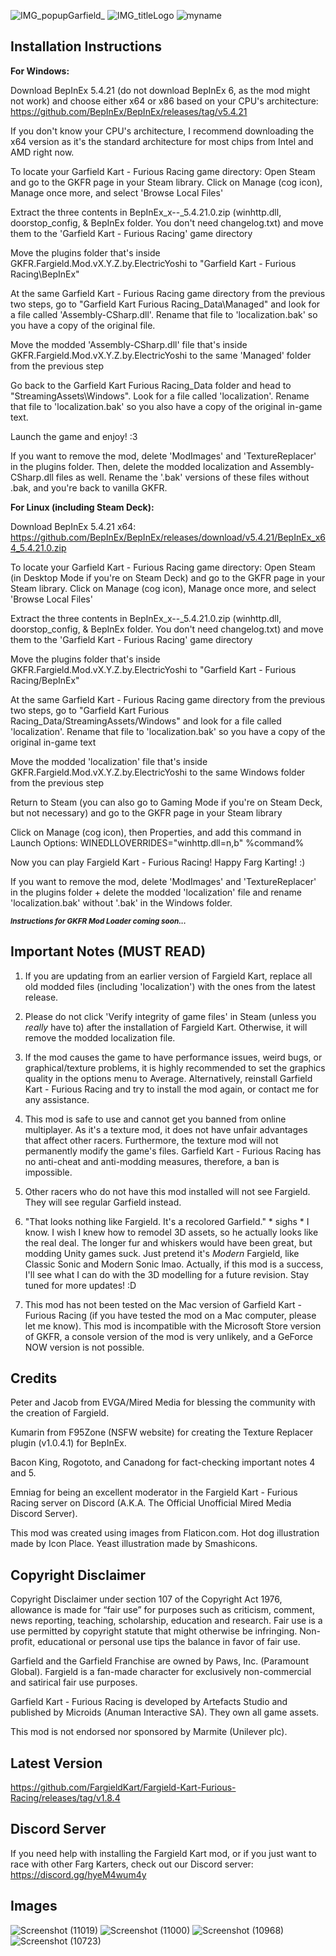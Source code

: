 ![IMG_popupGarfield_](https://user-images.githubusercontent.com/123922342/216668038-fe2cbf04-5f57-4672-b09c-5253f1166ddc.png)
![IMG_titleLogo](https://user-images.githubusercontent.com/123922342/215550843-e68b9da0-d5bb-406e-b9e8-9476328d5fd5.png)
![myname](https://user-images.githubusercontent.com/123922342/215526601-2f8fe170-f56c-483d-b5fe-c9e9c9a2d475.png)
## **Installation Instructions**

**For Windows:**

Download BepInEx 5.4.21 (do not download BepInEx 6, as the mod might not work) and choose either x64 or x86 based on your CPU's architecture: https://github.com/BepInEx/BepInEx/releases/tag/v5.4.21

If you don't know your CPU's architecture, I recommend downloading the x64 version as it's the standard architecture for most chips from Intel and AMD right now.

To locate your Garfield Kart - Furious Racing game directory: Open Steam and go to the GKFR page in your Steam library. Click on Manage (cog icon), Manage once more, and select 'Browse Local Files'

Extract the three contents in BepInEx_x--_5.4.21.0.zip (winhttp.dll, doorstop_config, & BepInEx folder. You don't need changelog.txt) and move them to the 'Garfield Kart - Furious Racing' game directory

Move the plugins folder that's inside GKFR.Fargield.Mod.vX.Y.Z.by.ElectricYoshi to "Garfield Kart - Furious Racing\BepInEx"

At the same Garfield Kart - Furious Racing game directory from the previous two steps, go to "Garfield Kart Furious Racing_Data\Managed" and look for a file called 'Assembly-CSharp.dll'. Rename that file to 'localization.bak' so you have a copy of the original file.

Move the modded 'Assembly-CSharp.dll' file that's inside GKFR.Fargield.Mod.vX.Y.Z.by.ElectricYoshi to the same 'Managed' folder from the previous step

Go back to the Garfield Kart Furious Racing_Data folder and head to "StreamingAssets\Windows". Look for a file called 'localization'. Rename that file to 'localization.bak' so you also have a copy of the original in-game text.

Launch the game and enjoy! :3

If you want to remove the mod, delete 'ModImages' and 'TextureReplacer' in the plugins folder. Then, delete the modded localization and Assembly-CSharp.dll files as well. Rename the '.bak' versions of these files without .bak, and you're back to vanilla GKFR.

**For Linux (including Steam Deck):**

Download BepInEx 5.4.21 x64: https://github.com/BepInEx/BepInEx/releases/download/v5.4.21/BepInEx_x64_5.4.21.0.zip

To locate your Garfield Kart - Furious Racing game directory: Open Steam (in Desktop Mode if you're on Steam Deck) and go to the GKFR page in your Steam library. Click on Manage (cog icon), Manage once more, and select 'Browse Local Files'

Extract the three contents in BepInEx_x--_5.4.21.0.zip (winhttp.dll, doorstop_config, & BepInEx folder. You don't need changelog.txt) and move them to the 'Garfield Kart - Furious Racing' game directory

Move the plugins folder that's inside GKFR.Fargield.Mod.vX.Y.Z.by.ElectricYoshi to "Garfield Kart - Furious Racing/BepInEx"

At the same Garfield Kart - Furious Racing game directory from the previous two steps, go to "Garfield Kart Furious Racing_Data/StreamingAssets/Windows" and look for a file called 'localization'. Rename that file to 'localization.bak' so you have a copy of the original in-game text

Move the modded 'localization' file that's inside GKFR.Fargield.Mod.vX.Y.Z.by.ElectricYoshi to the same Windows folder from the previous step

Return to Steam (you can also go to Gaming Mode if you're on Steam Deck, but not necessary) and go to the GKFR page in your Steam library

Click on Manage (cog icon), then Properties, and add this command in Launch Options: WINEDLLOVERRIDES="winhttp.dll=n,b" %command%

Now you can play Fargield Kart - Furious Racing! Happy Farg Karting! :)

If you want to remove the mod, delete 'ModImages' and 'TextureReplacer' in the plugins folder + delete the modded 'localization' file and rename 'localization.bak' without '.bak' in the Windows folder.

<sub>***Instructions for GKFR Mod Loader coming soon...***</sub>

## **Important Notes (MUST READ)**

1. If you are updating from an earlier version of Fargield Kart, replace all old modded files (including 'localization') with the ones from the latest release.

2. Please do not click 'Verify integrity of game files' in Steam (unless you *really* have to) after the installation of Fargield Kart. Otherwise, it will remove the modded localization file.

3. If the mod causes the game to have performance issues, weird bugs, or graphical/texture problems, it is highly recommended to set the graphics quality in the options menu to Average. Alternatively, reinstall Garfield Kart - Furious Racing and try to install the mod again, or contact me for any assistance.

4. This mod is safe to use and cannot get you banned from online multiplayer. As it's a texture mod, it does not have unfair advantages that affect other racers. Furthermore, the texture mod will not permanently modify the game's files. Garfield Kart - Furious Racing has no anti-cheat and anti-modding measures, therefore, a ban is impossible.

5. Other racers who do not have this mod installed will not see Fargield. They will see regular Garfield instead.

6. "That looks nothing like Fargield. It's a recolored Garfield." * sighs * I know. I wish I knew how to remodel 3D assets, so he actually looks like the real deal. The longer fur and whiskers would have been great, but modding Unity games suck. Just pretend it's *Modern* Fargield, like Classic Sonic and Modern Sonic lmao. Actually, if this mod is a success, I'll see what I can do with the 3D modelling for a future revision. Stay tuned for more updates! :D

7. This mod has not been tested on the Mac version of Garfield Kart - Furious Racing (if you have tested the mod on a Mac computer, please let me know). This mod is incompatible with the Microsoft Store version of GKFR, a console version of the mod is very unlikely, and a GeForce NOW version is not possible.

## **Credits**

Peter and Jacob from EVGA/Mired Media for blessing the community with the creation of Fargield.

Kumarin from F95Zone (NSFW website) for creating the Texture Replacer plugin (v1.0.4.1) for BepInEx.

Bacon King, Rogototo, and Canadong for fact-checking important notes 4 and 5.

Emniag for being an excellent moderator in the Fargield Kart - Furious Racing server on Discord (A.K.A. The Official Unofficial Mired Media Discord Server).

This mod was created using images from Flaticon.com. Hot dog illustration made by Icon Place. Yeast illustration made by Smashicons.

## **Copyright Disclaimer**

Copyright Disclaimer under section 107 of the Copyright Act 1976, allowance is made for “fair use” for purposes such as criticism, comment, news reporting, teaching, scholarship, education and research. Fair use is a use permitted by copyright statute that might otherwise be infringing. Non-profit, educational or personal use tips the balance in favor of fair use. 

Garfield and the Garfield Franchise are owned by Paws, Inc. (Paramount Global). Fargield is a fan-made character for exclusively non-commercial and satirical fair use purposes.

Garfield Kart - Furious Racing is developed by Artefacts Studio and published by Microids (Anuman Interactive SA). They own all game assets.

This mod is not endorsed nor sponsored by Marmite (Unilever plc).

## **Latest Version**

https://github.com/FargieldKart/Fargield-Kart-Furious-Racing/releases/tag/v1.8.4

## **Discord Server**

If you need help with installing the Fargield Kart mod, or if you just want to race with other Farg Karters, check out our Discord server: https://discord.gg/hyeM4wum4y

## **Images**

![Screenshot (11019)](https://user-images.githubusercontent.com/123922342/216668376-0ac2ad1d-1650-491f-b5c5-737b7d6cdd4b.png)
![Screenshot (11000)](https://user-images.githubusercontent.com/123922342/216668429-bebdbadd-4abb-444e-a2b3-32eaa05f151e.png)
![Screenshot (10968)](https://user-images.githubusercontent.com/123922342/216668600-adfc9d10-e66b-48ea-9e4e-01568fc44651.png)
![Screenshot (10723)](https://user-images.githubusercontent.com/123922342/216668815-b9fe1fca-98b8-48b6-8d75-ce06dde61244.png)
